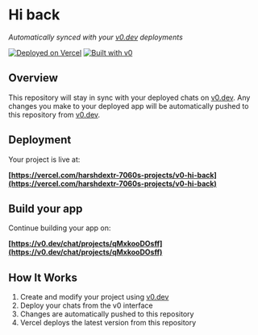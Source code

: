 # Hi back

*Automatically synced with your [v0.dev](https://v0.dev) deployments*

[![Deployed on Vercel](https://img.shields.io/badge/Deployed%20on-Vercel-black?style=for-the-badge&logo=vercel)](https://vercel.com/harshdextr-7060s-projects/v0-hi-back)
[![Built with v0](https://img.shields.io/badge/Built%20with-v0.dev-black?style=for-the-badge)](https://v0.dev/chat/projects/qMxkooDOsff)

## Overview

This repository will stay in sync with your deployed chats on [v0.dev](https://v0.dev).
Any changes you make to your deployed app will be automatically pushed to this repository from [v0.dev](https://v0.dev).

## Deployment

Your project is live at:

**[https://vercel.com/harshdextr-7060s-projects/v0-hi-back](https://vercel.com/harshdextr-7060s-projects/v0-hi-back)**

## Build your app

Continue building your app on:

**[https://v0.dev/chat/projects/qMxkooDOsff](https://v0.dev/chat/projects/qMxkooDOsff)**

## How It Works

1. Create and modify your project using [v0.dev](https://v0.dev)
2. Deploy your chats from the v0 interface
3. Changes are automatically pushed to this repository
4. Vercel deploys the latest version from this repository